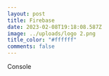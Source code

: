 ```yaml
---
layout: post
title: Firebase
date: 2023-02-08T19:18:08.587Z
image: ../uploads/logo 2.png
title_color: "#ffffff"
comments: false
---
```

C﻿onsole